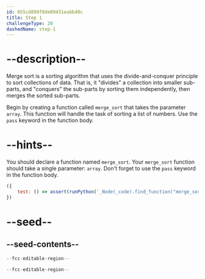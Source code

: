 ```yaml
---
id: 655cd899f8de09431eabb40c
title: Step 1
challengeType: 20
dashedName: step-1
---
```


# --description--

Merge sort is a sorting algorithm that uses the divide-and-conquer principle to sort collections of data. That is, it "divides" a collection into smaller sub-parts, and "conquers" the sub-parts by sorting them independently, then merges the sorted sub-parts.

Begin by creating a function called `merge_sort` that takes the parameter `array`. This function will handle the task of sorting a list of numbers. Use the `pass` keyword in the function body.

# --hints--

You should declare a function named `merge_sort`. Your `merge_sort` function should take a single parameter: `array`. Don't forget to use the `pass` keyword in the function body.

```js
({
    test: () => assert(runPython(`_Node(_code).find_function("merge_sort").has_args("array")`))
})
```

# --seed--

## --seed-contents--

```py
--fcc-editable-region--

--fcc-editable-region--
```
